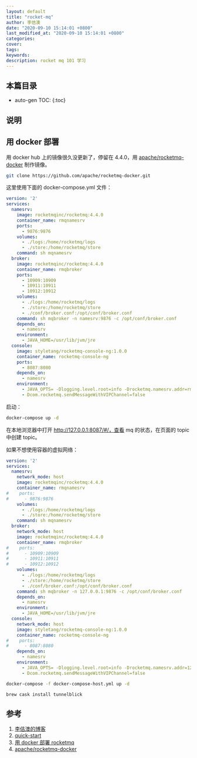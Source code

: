 ```yaml
---
layout: default
title: "rocket-mq"
author: 李佶澳
date: "2020-09-10 15:14:01 +0800"
last_modified_at: "2020-09-10 15:14:01 +0800"
categories:
cover:
tags:
keywords:
description: rocket mq 101 学习
---
```


## 本篇目录

* auto-gen TOC:
{:toc}

## 说明

## 用 docker 部署

用 docker hub 上的镜像很久没更新了，停留在 4.4.0，用 [apache/rocketmq-docker](https://github.com/apache/rocketmq-docker) 制作镜像。 

```sh
git clone https://github.com/apache/rocketmq-docker.git
```

这里使用下面的 docker-compose.yml 文件：

```yaml
version: '2'
services:
  namesrv:
    image: rocketmqinc/rocketmq:4.4.0
    container_name: rmqnamesrv
    ports:
      - 9876:9876
    volumes:
      - ./logs:/home/rocketmq/logs
      - ./store:/home/rocketmq/store
    command: sh mqnamesrv
  broker:
    image: rocketmqinc/rocketmq:4.4.0
    container_name: rmqbroker
    ports:
      - 10909:10909
      - 10911:10911
      - 10912:10912
    volumes:
      - ./logs:/home/rocketmq/logs
      - ./store:/home/rocketmq/store
      - ./conf/broker.conf:/opt/conf/broker.conf
    command: sh mqbroker -n namesrv:9876 -c /opt/conf/broker.conf
    depends_on:
      - namesrv
    environment:
      - JAVA_HOME=/usr/lib/jvm/jre
  console:
    image: styletang/rocketmq-console-ng:1.0.0
    container_name: rocketmq-console-ng
    ports:
      - 8087:8080
    depends_on:
      - namesrv
    environment:
      - JAVA_OPTS= -Dlogging.level.root=info -Drocketmq.namesrv.addr=rmqnamesrv:9876
      - Dcom.rocketmq.sendMessageWithVIPChannel=false
```

启动：

```sh
docker-compose up -d
```


在本地浏览器中打开 http://127.0.0.1:8087/#/，查看 mq 的状态，在页面的 topic 中创建 topic。


如果不想使用容器的虚拟网络：

```yaml
version: '2'
services:
  namesrv:
    network_mode: host
    image: rocketmqinc/rocketmq:4.4.0
    container_name: rmqnamesrv
#    ports:
#      - 9876:9876
    volumes:
      - ./logs:/home/rocketmq/logs
      - ./store:/home/rocketmq/store
    command: sh mqnamesrv
  broker:
    network_mode: host
    image: rocketmqinc/rocketmq:4.4.0
    container_name: rmqbroker
#    ports:
#      - 10909:10909
#      - 10911:10911
#      - 10912:10912
    volumes:
      - ./logs:/home/rocketmq/logs
      - ./store:/home/rocketmq/store
      - ./conf/broker.conf:/opt/conf/broker.conf
    command: sh mqbroker -n 127.0.0.1:9876 -c /opt/conf/broker.conf
    depends_on:
      - namesrv
    environment:
      - JAVA_HOME=/usr/lib/jvm/jre
  console:
    network_mode: host
    image: styletang/rocketmq-console-ng:1.0.0
    container_name: rocketmq-console-ng
#    ports:
#      - 8087:8080
    depends_on:
      - namesrv
    environment:
      - JAVA_OPTS= -Dlogging.level.root=info -Drocketmq.namesrv.addr=127.0.0.1:9876
      - Dcom.rocketmq.sendMessageWithVIPChannel=false
```

```sh
docker-compose -f docker-compose-host.yml up -d
```


```
brew cask install tunnelblick
```

## 参考

1. [李佶澳的博客][1]
2. [quick-start][2]
3. [用 docker 部署 rocketmq][3]
4. [apache/rocketmq-docker][4]

[1]: https://www.lijiaocn.com "李佶澳的博客"
[2]: http://rocketmq.apache.org/docs/quick-start/ "quick-start"
[3]: http://www.justdojava.com/2019/08/26/rocketmq-creator/  "用 docker 部署 rocketmq"
[4]: https://github.com/apache/rocketmq-docker "apache/rocketmq-docker"
